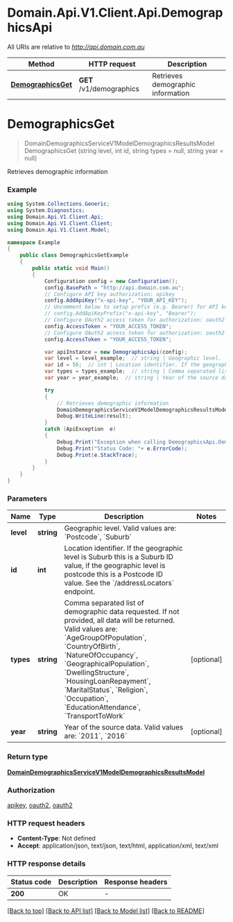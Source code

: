 # Domain.Api.V1.Client.Api.DemographicsApi

All URIs are relative to *http://api.domain.com.au*

Method | HTTP request | Description
------------- | ------------- | -------------
[**DemographicsGet**](DemographicsApi.md#demographicsget) | **GET** /v1/demographics | Retrieves demographic information


<a name="demographicsget"></a>
# **DemographicsGet**
> DomainDemographicsServiceV1ModelDemographicsResultsModel DemographicsGet (string level, int id, string types = null, string year = null)

Retrieves demographic information

### Example
```csharp
using System.Collections.Generic;
using System.Diagnostics;
using Domain.Api.V1.Client.Api;
using Domain.Api.V1.Client.Client;
using Domain.Api.V1.Client.Model;

namespace Example
{
    public class DemographicsGetExample
    {
        public static void Main()
        {
            Configuration config = new Configuration();
            config.BasePath = "http://api.domain.com.au";
            // Configure API key authorization: apikey
            config.AddApiKey("x-api-key", "YOUR_API_KEY");
            // Uncomment below to setup prefix (e.g. Bearer) for API key, if needed
            // config.AddApiKeyPrefix("x-api-key", "Bearer");
            // Configure OAuth2 access token for authorization: oauth2
            config.AccessToken = "YOUR_ACCESS_TOKEN";
            // Configure OAuth2 access token for authorization: oauth2
            config.AccessToken = "YOUR_ACCESS_TOKEN";

            var apiInstance = new DemographicsApi(config);
            var level = level_example;  // string | Geographic level.  Valid values are: `Postcode`, `Suburb`
            var id = 56;  // int | Location identifier. If the geographic level is Suburb this is a Suburb ID value, if the geographic level is postcode this is a Postcode ID value.  See the `/addressLocators` endpoint.
            var types = types_example;  // string | Comma separated list of demographic data requested. If not provided, all data will be returned. Valid values are: `AgeGroupOfPopulation`, `CountryOfBirth`, `NatureOfOccupancy`, `GeographicalPopulation`, `DwellingStructure`, `HousingLoanRepayment`, `MaritalStatus`, `Religion`, `Occupation`, `EducationAttendance`, `TransportToWork` (optional) 
            var year = year_example;  // string | Year of the source data.  Valid values are: `2011`, `2016` (optional) 

            try
            {
                // Retrieves demographic information
                DomainDemographicsServiceV1ModelDemographicsResultsModel result = apiInstance.DemographicsGet(level, id, types, year);
                Debug.WriteLine(result);
            }
            catch (ApiException  e)
            {
                Debug.Print("Exception when calling DemographicsApi.DemographicsGet: " + e.Message );
                Debug.Print("Status Code: "+ e.ErrorCode);
                Debug.Print(e.StackTrace);
            }
        }
    }
}
```

### Parameters

Name | Type | Description  | Notes
------------- | ------------- | ------------- | -------------
 **level** | **string**| Geographic level.  Valid values are: &#x60;Postcode&#x60;, &#x60;Suburb&#x60; | 
 **id** | **int**| Location identifier. If the geographic level is Suburb this is a Suburb ID value, if the geographic level is postcode this is a Postcode ID value.  See the &#x60;/addressLocators&#x60; endpoint. | 
 **types** | **string**| Comma separated list of demographic data requested. If not provided, all data will be returned. Valid values are: &#x60;AgeGroupOfPopulation&#x60;, &#x60;CountryOfBirth&#x60;, &#x60;NatureOfOccupancy&#x60;, &#x60;GeographicalPopulation&#x60;, &#x60;DwellingStructure&#x60;, &#x60;HousingLoanRepayment&#x60;, &#x60;MaritalStatus&#x60;, &#x60;Religion&#x60;, &#x60;Occupation&#x60;, &#x60;EducationAttendance&#x60;, &#x60;TransportToWork&#x60; | [optional] 
 **year** | **string**| Year of the source data.  Valid values are: &#x60;2011&#x60;, &#x60;2016&#x60; | [optional] 

### Return type

[**DomainDemographicsServiceV1ModelDemographicsResultsModel**](DomainDemographicsServiceV1ModelDemographicsResultsModel.md)

### Authorization

[apikey](../README.md#apikey), [oauth2](../README.md#oauth2), [oauth2](../README.md#oauth2)

### HTTP request headers

 - **Content-Type**: Not defined
 - **Accept**: application/json, text/json, text/html, application/xml, text/xml

### HTTP response details
| Status code | Description | Response headers |
|-------------|-------------|------------------|
| **200** | OK |  -  |

[[Back to top]](#) [[Back to API list]](../README.md#documentation-for-api-endpoints) [[Back to Model list]](../README.md#documentation-for-models) [[Back to README]](../README.md)

